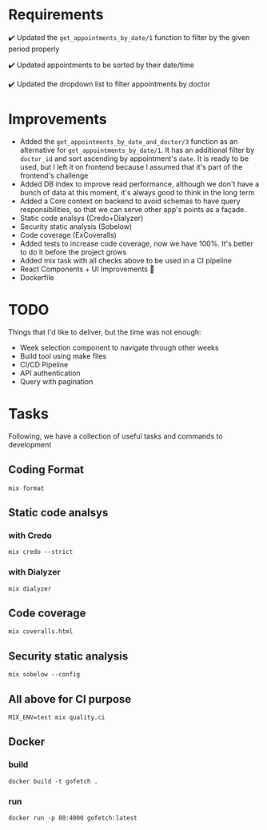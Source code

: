 # Requirements
✔️ Updated the `get_appointments_by_date/1` function to filter by the given period properly

✔️ Updated appointments to be sorted by their date/time

✔️ Updated the dropdown list to filter appointments by doctor

# Improvements
- Added the `get_appointments_by_date_and_doctor/3` function as an alternative for `get_appointments_by_date/1`. It has an additional filter by `doctor_id` and sort ascending by appointment's `date`. It is ready to be used, but I left it on frontend because I assumed that it's part of the frontend's challenge 
- Added DB index to improve read performance, although we don't have a bunch of data at this moment, it's always good to think in the long term
- Added a Core context on backend to avoid schemas to have query responsibilities, so that we can serve other app's points as a façade.
- Static code analsys (Credo+Dialyzer)
- Security static analysis (Sobelow)
- Code coverage (ExCoveralls)
- Added tests to increase code coverage, now we have 100%. It's better to do it before the project grows
- Added mix task with all checks above to be used in a CI pipeline 
- React Components + UI Improvements 🙈
- Dockerfile

# TODO
Things that I'd like to deliver, but the time was not enough:
- Week selection component to navigate through other weeks
- Build tool using make files 
- CI/CD Pipeline
- API authentication
- Query with pagination

# Tasks
Following, we have a collection of useful tasks and commands to development

## Coding Format
```
mix format
```

## Static code analsys
### with Credo
```
mix credo --strict
```
### with Dialyzer
```
mix dialyzer
```

## Code coverage
```
mix coveralls.html
```

## Security static analysis
```
mix sobelow --config
```

## All above for CI purpose
```
MIX_ENV=test mix quality.ci
```

## Docker
### build
```
docker build -t gofetch .
```
### run
```
docker run -p 80:4000 gofetch:latest
```